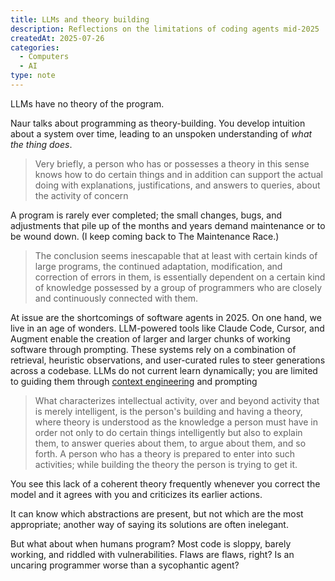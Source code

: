 ```yaml
---
title: LLMs and theory building
description: Reflections on the limitations of coding agents mid-2025
createdAt: 2025-07-26
categories:
  - Computers
  - AI
type: note
---
```


LLMs have no theory of the program.

Naur talks about programming as theory-building. You develop intuition about a system over time, leading to an unspoken understanding of _what the thing does_.

> Very briefly, a person who has or possesses a theory in this sense knows how to do certain things and in addition can support the actual doing with explanations, justifications, and answers to queries, about the activity of concern

A program is rarely ever completed; the small changes, bugs, and adjustments that pile up of the months and years demand maintenance or to be wound down. (I keep coming back to The Maintenance Race.)

> The conclusion seems inescapable that at least with certain kinds of large programs, the continued adaptation, modification, and correction of errors in them, is essentially dependent on a certain kind of knowledge possessed by a group of programmers who are closely and continuously connected with them.

At issue are the shortcomings of software agents in 2025. On one hand, we live in an age of wonders. LLM-powered tools like Claude Code, Cursor, and Augment enable the creation of larger and larger chunks of working software through prompting. These systems rely on a combination of retrieval, heuristic observations, and user-curated rules to steer generations across a codebase. LLMs do not current learn dynamically; you are limited to guiding them through [context engineering](https://manus.im/blog/Context-Engineering-for-AI-Agents-Lessons-from-Building-Manus) and prompting

> What characterizes intellectual activity, over and beyond activity that is merely intelligent, is the person's building and having a theory, where theory is understood as the knowledge a person must have in order not only to do certain things intelligently but also to explain them, to answer queries about them, to argue about them, and so forth. A person who has a theory is prepared to enter into such activities; while building the theory the person is trying to get it.

You see this lack of a coherent theory frequently whenever you correct the model and it agrees with you and criticizes its earlier actions.

It can know which abstractions are present, but not which are the most appropriate; another way of saying its solutions are often inelegant.

But what about when humans program? Most code is sloppy, barely working, and riddled with vulnerabilities. Flaws are flaws, right? Is an uncaring programmer worse than a sycophantic agent?

